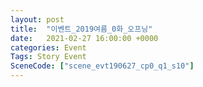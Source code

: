 ```yaml
---
layout: post
title:  "이벤트_2019여름_0화_오프닝"
date:   2021-02-27 16:00:00 +0000
categories: Event
Tags: Story Event
SceneCode: ["scene_evt190627_cp0_q1_s10"]
---
```


